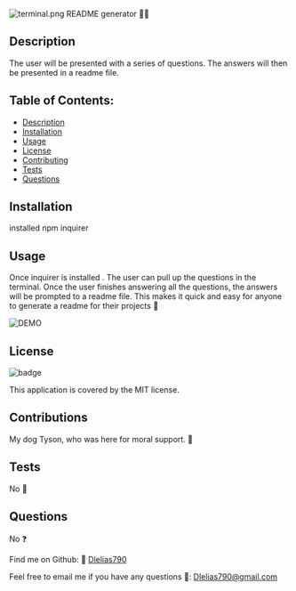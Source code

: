 ![terminal.png](./screenshots/main-page.JPG "main")
  README generator 👨‍💻

  ## Description 
  The user will be presented with a series of questions. The answers will then be presented in a readme file.

  ## Table of Contents:
- [Description](#description)
- [Installation](#installation)
- [Usage](#usage)
- [License](#license)
- [Contributing](#contributing)
- [Tests](#tests)
- [Questions](#questions)

## Installation
installed npm inquirer

## Usage
Once inquirer is installed . The user can pull up the questions in the terminal. Once the user finishes answering all the questions, the answers will be prompted to a readme file. This makes it quick and easy for anyone to generate a readme for their projects 💾

![DEMO](./screenrecording/DEMO.gif)

## License 
![badge](https://img.shields.io/badge/license-MIT-brightgreen)


This application is covered by the MIT license. 

## Contributions
My dog Tyson, who was here for moral support. 👥

## Tests
No 📝

## Questions
No ❓ 



Find me on Github: 🤙 [Dlelias790](https://github.com/Dlelias790)


Feel free to email me if you have any questions 🌈: Dlelias790@gmail.com
